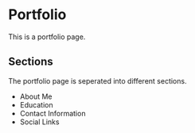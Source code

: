 <h1>Portfolio</h1>
<p>This is a portfolio page.</p>

<h2>Sections</h2>
<p>The portfolio page is seperated into different sections.</p>
<ul>
  <li>About Me</li>
  <li>Education</li>
  <li>Contact Information</li>
  <li>Social Links</li>
</ul>
